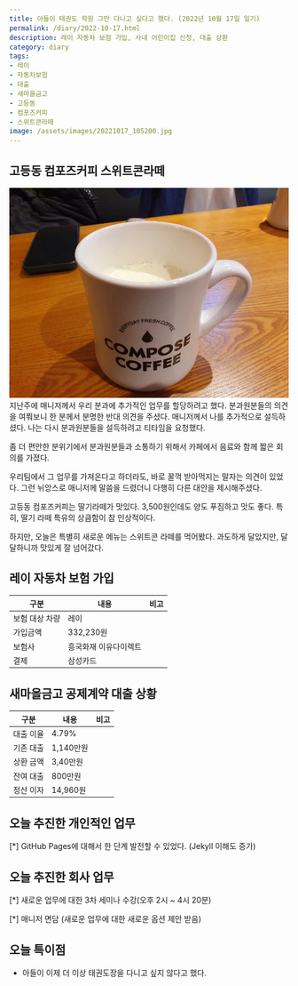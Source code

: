 ```yaml
---
title: 아들이 태권도 학원 그만 다니고 싶다고 했다. (2022년 10월 17일 일기)
permalink: /diary/2022-10-17.html
description: 레이 자동차 보험 가입, 사내 어린이집 신청, 대출 상환
category: diary
tags:
- 레이
- 자동차보험
- 대출
- 새마을금고
- 고등동
- 컴포즈커피
- 스위트콘라떼
image: /assets/images/20221017_105200.jpg
---
```

고등동 컴포즈커피 스위트콘라떼
---


![고등동 컴포즈커피 스위트콘라떼](/assets/images/20221017_105200.jpg)
지난주에 매니저께서 우리 분과에 추가적인 업무를 할당하려고 했다. 
분과원분들의 의견을 여쭤보니 한 분께서 분명한 반대 의견을 주셨다. 
매니저께서 나를 추가적으로 설득하셨다. 
나는 다시 분과원분들을 설득하려고 티타임을 요청했다. 


좀 더 편안한 분위기에서 분과원분들과 소통하기 위해서 카페에서 
음료와 함께 짧은 회의를 가졌다. 


우리팀에서 그 업무를 가져온다고 하더라도, 
바로 꿀꺽 받아먹지는 말자는 의견이 있었다. 
그런 뉘앙스로 매니저께 말씀을 드렸더니 다행히 다른 대안을 제시해주셨다. 


고등동 컴포즈커피는 딸기라떼가 맛있다. 
3,500원인데도 양도 푸짐하고 맛도 좋다. 
특히, 딸기 라떼 특유의 상큼함이 참 인상적이다. 


하지만, 오늘은 특별히 새로운 메뉴는 스위트콘 라떼를 먹어봤다.
과도하게 달았지만, 달달하니까 맛있게 잘 넘어갔다. 


레이 자동차 보험 가입
---


|구분|내용|비고|
|---|---|---|
|보험 대상 차량|레이|   |
|가입금액|332,230원|   |
|보험사|흥국화재 이유다이렉트|   |
|결제|삼성카드|   |


새마을금고 공제계약 대출 상황
---


|구분|내용|비고|
|---|---|---|
|대출 이율|4.79%|   |
|기존 대출|1,140만원|   |
|상환 금액|3,40만원|   |
|잔여 대출|800만원|   |
|정산 이자|14,960원|   |


오늘 추진한 개인적인 업무
---
[*] GitHub Pages에 대해서 한 단계 발전할 수 있었다. (Jekyll 이해도 증가)


오늘 추진한 회사 업무
---
[*] 새로운 업무에 대한 3차 세미나 수강(오후 2시 ~ 4시 20분)


[*] 매니저 면담 (새로운 업무에 대한 새로운 옵션 제안 받음)


오늘 특이점
---
- 아들이 이제 더 이상 태권도장을 다니고 싶지 않다고 했다.


